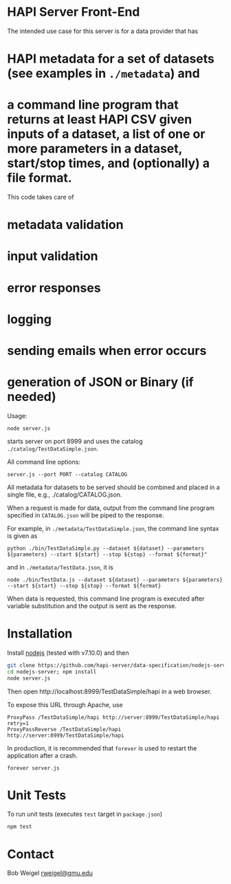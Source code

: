 # HAPI Server Front-End

The intended use case for this server is for a data provider that has

# HAPI metadata for a set of datasets (see examples in `./metadata`) and
# a command line program that returns at least HAPI CSV given inputs of a dataset, a list of one or more parameters in a dataset, start/stop times, and (optionally) a file format.

This code takes care of
# metadata validation
# input validation
# error responses
# logging
# sending emails when error occurs
# generation of JSON or Binary (if needed)

Usage:

`node server.js`

starts server on port 8999 and uses the catalog `./catalog/TestDataSimple.json`. 
 
All command line options:

`server.js --port PORT --catalog CATALOG`

All metadata for datasets to be served should be combined and placed in a single file, e.g., ./catalog/CATALOG.json.

When a request is made for data, output from the command line program specified in `CATALOG.json` will be piped to the response.

For example, in `./metadata/TestDataSimple.json`, the command line syntax is given as

`python ./bin/TestDataSimple.py --dataset ${dataset} --parameters ${parameters} --start ${start} --stop ${stop} --format ${format}"`

and in `./metadata/TestData.json`, it is

`node ./bin/TestData.js --dataset ${dataset} --parameters ${parameters} --start ${start} --stop ${stop} --format ${format}`

When data is requested, this command line program is executed after variable substitution and the output is sent as the response.

# Installation

Install [nodejs](https://nodejs.org/en/download/) (tested with v7.10.0) and then

```bash
git clone https://github.com/hapi-server/data-specification/nodejs-server
cd nodejs-server; npm install
node server.js
```

Then open http://localhost:8999/TestDataSimple/hapi in a web browser.

To expose this URL through Apache, use

```
ProxyPass /TestDataSimple/hapi http://server:8999/TestDataSimple/hapi retry=1
ProxyPassReverse /TestDataSimple/hapi http://server:8999/TestDataSimple/hapi
```

In production, it is recommended that `forever` is used to restart the application after a crash.

```
forever server.js
```

# Unit Tests

To run unit tests (executes `test` target in `package.json`)

```
npm test
```

# Contact

Bob Weigel <rweigel@gmu.edu>